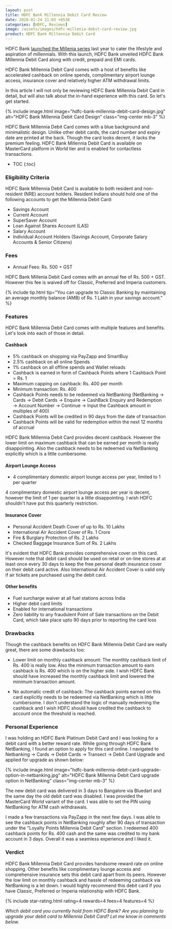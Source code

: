```yaml
---
layout: post
title: HDFC Bank Millennia Debit Card Review
date: 2020-01-24 21:03 +0530
categories: [HDFC, Reviews]
image: /assets/images/hdfc-millenia-debit-card-review.jpg
product: HDFC Bank Millennia Debit Card
---
```


HDFC Bank [launched the Millenia series](/hdfc-bank-millennia-cards-launched/) last year to cater the lifestyle and aspiration of millennials. With this launch, HDFC Bank unveiled HDFC Bank Millennia Debit Card along with credit, prepaid and EMI cards.

HDFC Bank Millennia Debit Card comes with a host of benefits like accelerated cashback on online spends, complimentary airport lounge access, insurance cover and relatively higher ATM withdrawal limits.

In this article I will not only be reviewing HDFC Bank Millennia Debit Card in detail, but will also talk about the in-hand experience with this card. So let's get started.

{% include image.html image="hdfc-bank-millennia-debit-card-design.jpg" alt="HDFC Bank Millennia Debit Card Design" class="img-center mb-3" %}

HDFC Bank Millennia Debit Card comes with a blue background and minimalistic design. Unlike other debit cards, the card number and expiry date are printed at the back. Though the card looks decent, it lacks the premium feeling. HDFC Bank Millennia Debit Card is available on MasterCard platform in World tier and is enabled for contactless transactions.

<!-- prettier-ignore -->
* TOC
{:toc}

### Eligibility Criteria

HDFC Bank Millennia Debit Card is available to both resident and non-resident (NRE) account holders. Resident Indians should hold one of the following accounts to get the Millennia Debit Card:

- Savings Account
- Current Account
- SuperSaver Account
- Loan Against Shares Account (LAS)
- Salary Account
- Individual Account Holders (Savings Account, Corporate Salary Accounts & Senior Citizens)

### Fees

- Annual Fees: Rs. 500 + GST

HDFC Bank Millenia Debit Card comes with an annual fee of Rs. 500 + GST. However this fee is waived off for Classic, Preferred and Imperia customers.

{% include tip.html tip="You can upgrade to Classic Banking by maintaining an average monthly balance (AMB) of Rs. 1 Lakh in your savings account." %}

### Features

HDFC Bank Millennia Debit Card comes with multiple features and benefits. Let's look into each of those in detail.

#### Cashback

- 5% cashback on shopping via PayZapp and SmartBuy
- 2.5% cashback on all online Spends
- 1% cashback on all offline spends and Wallet reloads
- Cashback is earned in form of Cashback Points where 1 Cashback Point = Rs. 1
- Maximum capping on cashback: Rs. 400 per month
- Minimum transaction: Rs. 400
- Cashback Points needs to be redeemed via NetBanking (NetBanking → Cards → Debit Cards → Enquire → CashBack Enquiry and Redemption → Account Number → Continue → Input the Cashback amount in multiples of 400)
- Cashback Points will be credited in 90 days from the date of transaction
- Cashback Points will be valid for redemption within the next 12 months of accrual

HDFC Bank Millennia Debit Card provides decent cashback. However the lower limit on maximum cashback that can be earned per month is really disappointing. Also the cashback needs to be redeemed via NetBanking explicitly which is a little cumbersome.

#### Airport Lounge Access

- 4 complimentary domestic airport lounge access per year, limited to 1 per quarter

4 complimentary domestic airport lounge access per year is decent, however the limit of 1 per quarter is a little disappointing. I wish HDFC shouldn't have put this quarterly restriction.

#### Insurance Cover

- Personal Accident Death Cover of up to Rs. 10 Lakhs
- International Air Accident Cover of Rs. 1 Crore
- Fire & Burglary Protection of Rs. 2 Lakhs
- Checked Baggage Insurance Sum of Rs. 2 Lakhs

It's evident that HDFC Bank provides comprehensive cover on this card. However note that debit card should be used on retail or on-line stores at
at least once every 30 days to keep the free personal death insurance cover on their debit card active. Also International Air Accident Cover is valid only if air tickets are purchased using the debit card.

#### Other benefits

- Fuel surcharge waiver at all fuel stations across India
- Higher debit card limits
- Enabled for international transactions
- Zero liability to any fraudulent Point of Sale transactions on the Debit Card, which take place upto 90 days prior to reporting the card loss

### Drawbacks

Though the cashback benefits on HDFC Bank Millennia Debit Card are really great, there are some drawbacks too:

- Lower limit on monthly cashback amount: The monthly cashback limit of Rs. 400 is really low. Also the minimum transaction amount to earn cashback is Rs. 400 which is on the higher side. I wish HDFC Bank should have increased the monthly cashback limit and lowered the minimum transaction amount.

- No automatic credit of cashback: The cashback points earned on this card explicitly needs to be redeemed via NetBanking which is little cumbersome. I don't understand the logic of manually redeeming the cashback and I wish HDFC should have credited the cashback to account once the threshold is reached.

### Personal Experience

I was holding an HDFC Bank Platinum Debit Card and I was looking for a debit card with a better reward rate. While going through HDFC Bank NetBanking, I found an option to apply for this card online. I navigated to Netbanking → Cards → Debit Cards → Transect → Debit Card Upgrade and applied for upgrade as shown below:

{% include image.html image="hdfc-bank-millennia-debit-card-upgrade-option-in-netbanking.jpg" alt="HDFC Bank Millennia Debit Card upgrade option in NetBanking" class="img-center mb-3" %}

The new debit card was delivered in 3 days to Bangalore via Bluedart and the same day the old debit card was disabled. I was provided the MasterCard World variant of the card. I was able to set the PIN using NetBanking for ATM cash withdrawals.

I made a few transactions via PayZapp in the next few days. I was able to see the cashback points in NetBanking roughly after 90 days of transaction under the "Loyalty Points Millennia Debit Card" section. I redeemed 400 cashback points for Rs. 400 cash and the same was credited to my bank account in 3 days. Overall it was a seamless experience and I liked it.

### Verdict

HDFC Bank Millennia Debit Card provides handsome reward rate on online shopping. Other benefits like complimentary lounge access and comprehensive insurance sets this debit card apart from its peers. However the low limit on monthly cashback and hassle of redeeming cashback via NetBanking is a let down. I would highly recommend this debit card if you have Classic, Preferred or Imperia relationship with HDFC Bank.

{% include star-rating.html rating=4 rewards=4 fees=4 features=4 %}

_Which debit card you currently hold from HDFC Bank? Are you planning to upgrade your debit card to Millennia Debit Card? Let me know in comments below._
